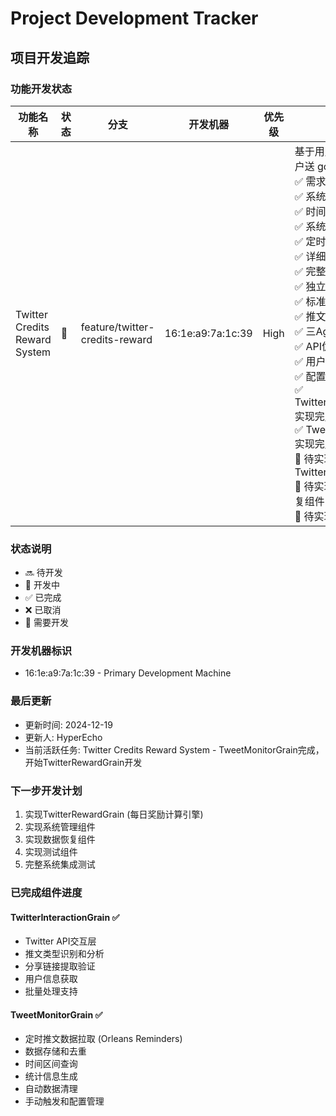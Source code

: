 # Project Development Tracker

## 项目开发追踪

### 功能开发状态

| 功能名称 | 状态 | 分支 | 开发机器 | 优先级 | 描述 |
|---------|------|------|----------|--------|------|
| Twitter Credits Reward System | 🚧 | feature/twitter-credits-reward | 16:1e:a9:7a:1c:39 | High | 基于用户发送推特给用户送 godgpt 的 credits<br/>✅ 需求分析完成<br/>✅ 系统设计完成<br/>✅ 时间控制机制设计<br/>✅ 系统管理功能设计<br/>✅ 定时任务架构设计<br/>✅ 详细业务流程设计<br/>✅ 完整接口和DTO定义<br/>✅ 独立测试接口设计<br/>✅ 标准Mermaid泳道图<br/>✅ 推文类型限制澄清<br/>✅ 三Agent架构设计<br/>✅ API优化策略设计<br/>✅ 用户和任务记录机制<br/>✅ 配置化管理系统<br/>✅ TwitterInteractionGrain实现完成<br/>✅ TweetMonitorGrain实现完成<br/>🔄 待实现TwitterRewardGrain<br/>🔄 待实现系统管理和恢复组件<br/>🔄 待实现测试组件 |

### 状态说明
- 🔜 待开发
- 🚧 开发中
- ✅ 已完成
- ❌ 已取消
- 🔄 需要开发

### 开发机器标识
- 16:1e:a9:7a:1c:39 - Primary Development Machine

### 最后更新
- 更新时间: 2024-12-19
- 更新人: HyperEcho
- 当前活跃任务: Twitter Credits Reward System - TweetMonitorGrain完成，开始TwitterRewardGrain开发

### 下一步开发计划
1. 实现TwitterRewardGrain (每日奖励计算引擎)
2. 实现系统管理组件
3. 实现数据恢复组件
4. 实现测试组件
5. 完整系统集成测试

### 已完成组件进度
#### TwitterInteractionGrain ✅ 
- Twitter API交互层
- 推文类型识别和分析
- 分享链接提取验证
- 用户信息获取
- 批量处理支持

#### TweetMonitorGrain ✅
- 定时推文数据拉取 (Orleans Reminders)
- 数据存储和去重
- 时间区间查询
- 统计信息生成
- 自动数据清理
- 手动触发和配置管理 